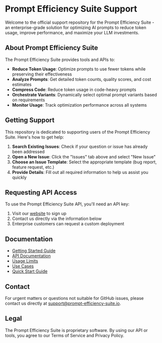 # Prompt Efficiency Suite Support

Welcome to the official support repository for the Prompt Efficiency Suite - an enterprise-grade solution for optimizing AI prompts to reduce token usage, improve performance, and maximize your LLM investments.

## About Prompt Efficiency Suite

The Prompt Efficiency Suite provides tools and APIs to:

- **Reduce Token Usage**: Optimize prompts to use fewer tokens while preserving their effectiveness
- **Analyze Prompts**: Get detailed token counts, quality scores, and cost estimates
- **Compress Code**: Reduce token usage in code-heavy prompts
- **Orchestrate Variants**: Dynamically select optimal prompt variants based on requirements
- **Monitor Usage**: Track optimization performance across all systems

## Getting Support

This repository is dedicated to supporting users of the Prompt Efficiency Suite. Here's how to get help:

1. **Search Existing Issues**: Check if your question or issue has already been addressed
2. **Open a New Issue**: Click the "Issues" tab above and select "New Issue"
3. **Choose an Issue Template**: Select the appropriate template (bug report, feature request, etc.)
4. **Provide Details**: Fill out all required information to help us assist you quickly

## Requesting API Access

To use the Prompt Efficiency Suite API, you'll need an API key:

1. Visit our [website](https://prompt-efficiency-suite.io) to sign up
2. Contact us directly via the information below
3. Enterprise customers can request a custom deployment

## Documentation

- [Getting Started Guide](https://prompt-efficiency-suite.io/docs/getting_started)
- [API Documentation](https://prompt-efficiency-suite.io/docs/documentation)
- [Usage Limits](https://prompt-efficiency-suite.io/docs/usage_limits)
- [Use Cases](https://prompt-efficiency-suite.io/docs/use_cases)
- [Quick Start Guide](https://prompt-efficiency-suite.io/docs/quick_start)

## Contact

For urgent matters or questions not suitable for GitHub issues, please contact us directly at support@prompt-efficiency-suite.io.

## Legal

The Prompt Efficiency Suite is proprietary software. By using our API or tools, you agree to our Terms of Service and Privacy Policy.

